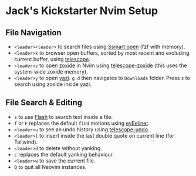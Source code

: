 # Jack's Kickstarter Nvim Setup

## File Navigation

- `<leader><leader>` to search files using [Ssmart open](https://github.com/danielfalk/smart-open.nvim) (fzf with memory).
- `<leader>k` to browser open buffers, sorted by most recent and excluding current buffer, using [telescope](https://github.com/nvim-telescope/telescope.nvim).
- `<leader>z` to open [zoxide](https://github.com/ajeetdsouza/zoxide) in Nvim using [telescope-zoxide](https://github.com/jvgrootveld/telescope-zoxide) (this uses the system-wide zoxide memory).
- `<leader>y` to open [yazi](https://github.com/mikavilpas/yazi.nvim). `g d` then navigates to `Downloads` folder. Press `z` to search using zoxide inside yazi.

## File Search & Editing

- `s` to use [Flash](https://github.com/folke/flash.nvim) to search text inside a file.
- `f` or `F` replaces the default `find` motions using [eyEeliner](https://github.com/jinh0/eyeliner.nvim).
- `<leader>u` to see an undo history using [telescope-undo](https://github.com/debugloop/telescope-undo.nvim).
- `<leader>l` to insert inside the last double quote on current line (for Tailwind).
- `<leader>d` to delete without yanking.
- `c` replaces the default yanking behaviour.
- `<leader>w` to save the current file.
- `Q` to quit all Neovim instances.
